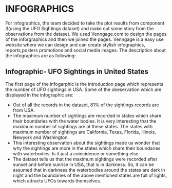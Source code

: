 # INFOGRAPHICS
  For infographics, the team decided to take the plot results from component 3(using the UFO Sightings dataset) and make out some story 
  from the observations from the dataset. We used Venngage.com to design the pages of the inforgraphics and then we joined the pages. Venngage is a easy use website where we can design and can create stylish infographics, reports,posters promotions and social media images. The description about the infographics are as following:
  
 ## Infographic- UFO Sightings in United States
   The first page of the infogarphic is the introduction page which represents the number of UFO sightings in USA.
   Some of the obeservation which are displayed in the infographic are:
 * Out of all the records in the dataset, 81% of the sightings records are from USA.
 * The maximum number of sightings are recorded in states which share their boundaries with the water bodies. It is very interesting that the maximum number of sightings are at these states. The states with maximum number of sightings are California, Texas, Florida, Illinois, Newyork and Washington.
 * This interesting observation about the sightings made us wonder that why the sightings are more in the states which share their boundaries with waterbodies. Is it just a coincidence or something else.
 * The dataset tells us that the maximum sightings were recorded after sunset and before sunrise in USA, that is in darkness. So, it can be assumed that in darkness the waterbodies around the states are dark in night and the boundaries of the above mentioned states are full of lights, which attracts UFOs towards themselves.
   

